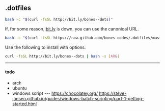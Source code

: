 .dotfiles
---------
```sh
bash -c "$(curl -fsSL http://bit.ly/bones--dots)"
```

If, for some reason, [bit.ly](https://bit.ly/) is down, you can use the canonical URL.

```sh
bash -c "$(curl -fsSL https://raw.github.com/bones-codes/.dotfiles/master/bin/dotfiles)"
```

Use the following to install with options.
```sh
curl -fsSL http://bit.ly/bones--dots | bash -s [ARG]
```

----
#### todo
+ arch
+ ubuntu
+ windows script --- 
    https://chocolatey.org/
    https://steve-jansen.github.io/guides/windows-batch-scripting/part-1-getting-started.html

